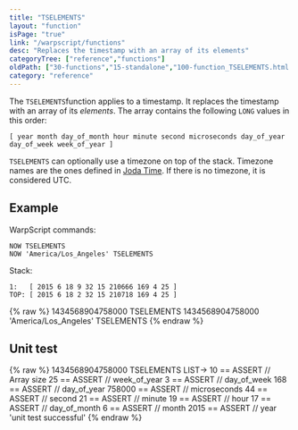 ```yaml
---
title: "TSELEMENTS"
layout: "function"
isPage: "true"
link: "/warpscript/functions"
desc: "Replaces the timestamp with an array of its elements"
categoryTree: ["reference","functions"]
oldPath: ["30-functions","15-standalone","100-function_TSELEMENTS.html.md"]
category: "reference"
---
```

 

The `TSELEMENTS`function applies to a timestamp. It replaces the timestamp with an array of
its *elements*. The array contains the following `LONG` values in this order:

    [ year month day_of_month hour minute second microseconds day_of_year day_of_week week_of_year ]

`TSELEMENTS` can optionally use a timezone on top of the stack. Timezone names are the ones defined in [Joda Time](http://joda-time.sourceforge.net/timezones.html). If there is no timezone, it is considered UTC.


## Example ##

WarpScript commands:

    NOW TSELEMENTS
    NOW 'America/Los_Angeles' TSELEMENTS

Stack: 

    1:   [ 2015 6 18 9 32 15 210666 169 4 25 ]
    TOP: [ 2015 6 18 2 32 15 210718 169 4 25 ]

{% raw %}
<warp10-warpscript-widget backend="{{backend}}"  exec-endpoint="{{execEndpoint}}">1434568904758000 TSELEMENTS
1434568904758000 'America/Los_Angeles' TSELEMENTS
</warp10-warpscript-widget>
{% endraw %}    

## Unit test ##

{% raw %}
<warp10-warpscript-widget backend="{{backend}}"  exec-endpoint="{{execEndpoint}}">1434568904758000 
TSELEMENTS 
LIST->
10      == ASSERT // Array size
25      == ASSERT // week_of_year
3       == ASSERT // day_of_week
168     == ASSERT // day_of_year
758000  == ASSERT // microseconds 
44      == ASSERT // second
21      == ASSERT // minute
19      == ASSERT // hour
17      == ASSERT // day_of_month 
6       == ASSERT // month
2015    == ASSERT // year 
'unit test successful'
</warp10-warpscript-widget>
{% endraw %}        
